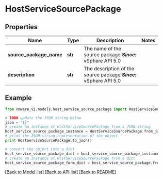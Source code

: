 # HostServiceSourcePackage


## Properties
Name | Type | Description | Notes
------------ | ------------- | ------------- | -------------
**source_package_name** | **str** | The name of the source package  ***Since:*** vSphere API 5.0  | 
**description** | **str** | The description of the source package  ***Since:*** vSphere API 5.0  | 

## Example

```python
from vmware_vi.models.host_service_source_package import HostServiceSourcePackage

# TODO update the JSON string below
json = "{}"
# create an instance of HostServiceSourcePackage from a JSON string
host_service_source_package_instance = HostServiceSourcePackage.from_json(json)
# print the JSON string representation of the object
print HostServiceSourcePackage.to_json()

# convert the object into a dict
host_service_source_package_dict = host_service_source_package_instance.to_dict()
# create an instance of HostServiceSourcePackage from a dict
host_service_source_package_form_dict = host_service_source_package.from_dict(host_service_source_package_dict)
```
[[Back to Model list]](../README.md#documentation-for-models) [[Back to API list]](../README.md#documentation-for-api-endpoints) [[Back to README]](../README.md)


